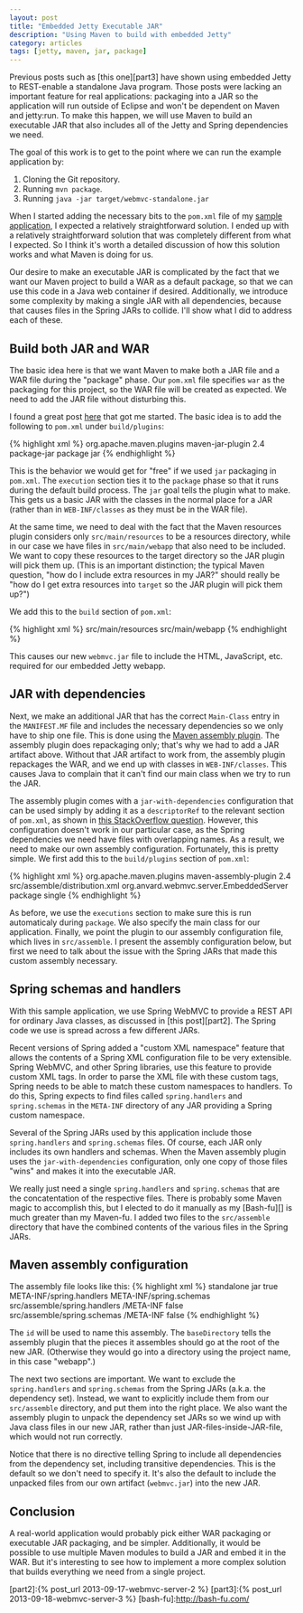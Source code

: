 ```yaml
---
layout: post
title: "Embedded Jetty Executable JAR"
description: "Using Maven to build with embedded Jetty"
category: articles
tags: [jetty, maven, jar, package]
---
```


Previous posts such as [this one][part3] have shown using embedded Jetty to
REST-enable a standalone Java program.  Those posts were lacking an important
feature for real applications: packaging into a JAR so the application will run
outside of Eclipse and won't be dependent on Maven and jetty:run. To make this
happen, we will use Maven to build an executable JAR that also includes all of
the Jetty and Spring dependencies we need.

The goal of this work is to get to the point where we can run the example
application by:

1. Cloning the Git repository.
2. Running `mvn package`.
3. Running `java -jar target/webmvc-standalone.jar`

When I started adding the necessary bits to the `pom.xml` file of my [sample
application][webapp], I expected a relatively straightforward solution. I ended
up with a relatively straightforward solution that was completely different
from what I expected. So I think it's worth a detailed discussion of how this
solution works and what Maven is doing for us.

Our desire to make an executable JAR is complicated by the fact that we want
our Maven project to build a WAR as a default package, so that we can use this
code in a Java web container if desired. Additionally, we introduce some
complexity by making a single JAR with all dependencies, because that causes
files in the Spring JARs to collide. I'll show what I did to address each of
these.

Build both JAR and WAR
----------------------

The basic idea here is that we want Maven to make both a JAR file and a WAR
file during the "package" phase. Our `pom.xml` file specifies `war` as the
packaging for this project, so the WAR file will be created as expected. We
need to add the JAR file without disturbing this.

I found a great post [here][warandjar] that got me started. The basic idea is
to add the following to `pom.xml` under `build/plugins`:

{% highlight xml %}
<plugin>
    <groupId>org.apache.maven.plugins</groupId>
    <artifactId>maven-jar-plugin</artifactId>
    <version>2.4</version>
    <executions>
        <execution>
            <id>package-jar</id>
            <phase>package</phase>
            <goals>
                <goal>jar</goal>
            </goals>
        </execution>
    </executions>
</plugin>
{% endhighlight %}

This is the behavior we would get for "free" if we used `jar` packaging in
`pom.xml`. The `execution` section ties it to the `package` phase so that it
runs during the default build process. The `jar` goal tells the plugin what to
make. This gets us a basic JAR with the classes in the normal place for a JAR
(rather than in `WEB-INF/classes` as they must be in the WAR file).

At the same time, we need to deal with the fact that the Maven resources plugin
considers only `src/main/resources` to be a resources directory, while in our
case we have files in `src/main/webapp` that also need to be included. We want
to copy these resources to the target directory so the JAR plugin will pick
them up. (This is an important distinction; the typical Maven question, "how do
I include extra resources in my JAR?" should really be "how do I get extra
resources into `target` so the JAR plugin will pick them up?")

We add this to the `build` section of `pom.xml`:

{% highlight xml %}
<resources>
    <resource>
        <directory>src/main/resources</directory>
    </resource>
    <resource>
        <directory>src/main/webapp</directory>
    </resource>
</resources>
{% endhighlight %}

This causes our new `webmvc.jar` file to include the HTML, JavaScript, etc.
required for our embedded Jetty webapp.

JAR with dependencies
---------------------

Next, we make an additional JAR that has the correct `Main-Class` entry in the
`MANIFEST.MF` file and includes the necessary dependencies so we only have to
ship one file. This is done using the [Maven assembly plugin][assembly]. The
assembly plugin does repackaging only; that's why we had to add a JAR artifact
above. Without that JAR artifact to work from, the assembly plugin repackages
the WAR, and we end up with classes in `WEB-INF/classes`. This causes Java to
complain that it can't find our main class when we try to run the JAR.

The assembly plugin comes with a `jar-with-dependencies` configuration that can
be used simply by adding it as a `descriptorRef` to the relevant section of
`pom.xml`, as shown in [this StackOverflow question][soq]. However, this
configuration doesn't work in our particular case, as the Spring dependencies
we need have files with overlapping names. As a result, we need to make our own
assembly configuration. Fortunately, this is pretty simple. We first add this
to the `build/plugins` section of `pom.xml`:

{% highlight xml %}
<plugin>
    <groupId>org.apache.maven.plugins</groupId>
    <artifactId>maven-assembly-plugin</artifactId>
    <version>2.4</version>
    <configuration>
        <descriptors>
            <descriptor>src/assemble/distribution.xml</descriptor>
        </descriptors>
        <archive>
            <manifest>
                <mainClass>org.anvard.webmvc.server.EmbeddedServer</mainClass>
            </manifest>
        </archive>
    </configuration>
    <executions>
        <execution>
            <phase>package</phase>
            <goals>
                <goal>single</goal>
            </goals>
        </execution>
    </executions>
</plugin>
{% endhighlight %}

As before, we use the `executions` section to make sure this is run
automaticaly during `package`. We also specify the main class for our
application. Finally, we point the plugin to our assembly configuration file,
which lives in `src/assemble`. I present the assembly configuration below, but
first we need to talk about the issue with the Spring JARs that made this
custom assembly necessary.

Spring schemas and handlers
---------------------------

With this sample application, we use Spring WebMVC to provide a REST API for ordinary
Java classes, as discussed in [this post][part2]. The Spring code we use is spread
across a few different JARs.

Recent versions of Spring added a "custom XML namespace" feature that allows
the contents of a Spring XML configuration file to be very extensible. Spring
WebMVC, and other Spring libraries, use this feature to provide custom XML
tags. In order to parse the XML file with these custom tags, Spring needs to be
able to match these custom namespaces to handlers. To do this, Spring expects
to find files called `spring.handlers` and `spring.schemas` in the `META-INF`
directory of any JAR providing a Spring custom namespace.

Several of the Spring JARs used by this application include those
`spring.handlers` and `spring.schemas` files. Of course, each JAR only includes
its own handlers and schemas.  When the Maven assembly plugin uses the
`jar-with-dependencies` configuration, only one copy of those files "wins" and
makes it into the executable JAR. 

We really just need a single `spring.handlers` and `spring.schemas` that are
the concatentation of the respective files. There is probably some Maven magic
to accomplish this, but I elected to do it manually as my [Bash-fu][] is much
greater than my Maven-fu. I added two files to the `src/assemble` directory
that have the combined contents of the various files in the Spring JARs.

Maven assembly configuration
----------------------------

The assembly file looks like this:
{% highlight xml %}
<assembly xmlns="http://maven.apache.org/plugins/maven-assembly-plugin/assembly/1.1.2"
    xmlns:xsi="http://www.w3.org/2001/XMLSchema-instance"
    xsi:schemaLocation="http://maven.apache.org/plugins/maven-assembly-plugin/assembly/1.1.2 http://maven.apache.org/xsd/assembly-1.1.2.xsd">
  <id>standalone</id>
  <formats>
    <format>jar</format>
  </formats>
  <baseDirectory></baseDirectory>
  <dependencySets>
    <dependencySet>
      <unpack>true</unpack>
      <unpackOptions>
        <excludes>
          <exclude>META-INF/spring.handlers</exclude>
          <exclude>META-INF/spring.schemas</exclude>
        </excludes>
      </unpackOptions>
    </dependencySet>
  </dependencySets>
  <files>
    <file>
      <source>src/assemble/spring.handlers</source>
      <outputDirectory>/META-INF</outputDirectory>
      <filtered>false</filtered>
    </file>
    <file>
      <source>src/assemble/spring.schemas</source>
      <outputDirectory>/META-INF</outputDirectory>
      <filtered>false</filtered>
    </file>
  </files>
</assembly>
{% endhighlight %}

The `id` will be used to name this assembly. The `baseDirectory` tells the
assembly plugin that the pieces it assembles should go at the root of the new
JAR. (Otherwise they would go into a directory using the project name, in this
case "webapp".)

The next two sections are important. We want to exclude the `spring.handlers`
and `spring.schemas` from the Spring JARs (a.k.a. the dependency set). Instead,
we want to explicitly include them from our `src/assemble` directory, and put
them into the right place. We also want the assembly plugin to unpack the
dependency set JARs so we wind up with Java class files in our new JAR, rather
than just JAR-files-inside-JAR-file, which would not run correctly.

Notice that there is no directive telling Spring to include all dependencies
from the dependency set, including transitive dependencies. This is the default
so we don't need to specify it. It's also the default to include the unpacked
files from our own artifact (`webmvc.jar`) into the new JAR.

Conclusion
----------

A real-world application would probably pick either WAR packaging or executable
JAR packaging, and be simpler. Additionally, it would be possible to use
multiple Maven modules to build a JAR and embed it in the WAR. But it's
interesting to see how to implement a more complex solution that builds
everything we need from a single project.


[webapp]:https://github.com/AlanHohn/webmvc
[warandjar]:http://communitygrids.blogspot.com/2007/11/maven-making-war-and-jar-at-same-time.html
[assembly]:http://maven.apache.org/plugins/maven-assembly-plugin/
[soq]:http://stackoverflow.com/questions/1814526/problem-building-executable-jar-with-maven
[part2]:{% post_url 2013-09-17-webmvc-server-2 %}
[part3]:{% post_url 2013-09-18-webmvc-server-3 %}
[bash-fu]:http://bash-fu.com/


